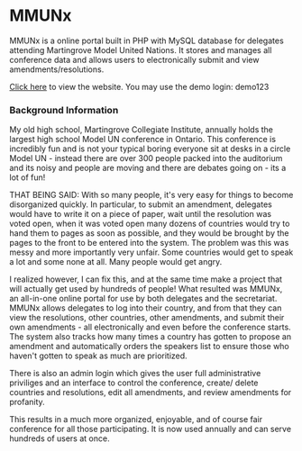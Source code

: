 # MMUNx

MMUNx is a online portal built in PHP with MySQL database for delegates attending Martingrove Model United Nations. It stores and manages all conference data and allows users to electronically submit and view amendments/resolutions.

[Click here](http://mmun.jonathanlucki.ca) to view the website. You may use the demo login: demo123

### Background Information

My old high school, Martingrove Collegiate Institute, annually holds the largest high school Model UN conference in Ontario. This conference is incredibly fun and is not your typical boring everyone sit at desks in a circle Model UN - instead there are over 300 people packed into the auditorium and its noisy and people are moving and there are debates going on - its a lot of fun!

THAT BEING SAID: With so many people, it's very easy for things to become disorganized quickly. In particular, to submit an amendment, delegates would have to write it on a piece of paper, wait until the resolution was voted open, when it was voted open many dozens of countries would try to hand them to pages as soon as possible, and they would be brought by the pages to the front to be entered into the system. The problem was this was messy and more importantly very unfair. Some countries would get to speak a lot and some none at all. Many people would get angry.

I realized however, I can fix this, and at the same time make a project that will actually get used by hundreds of people! What resulted was MMUNx, an all-in-one online portal for use by both delegates and the secretariat. MMUNx allows delegates to log into their country, and from that they can view the resolutions, other countries, other amendments, and submit their own amendments - all electronically and even before the conference starts. The system also tracks how many times a country has gotten to propose an amendment and automatically orders the speakers list to ensure those who haven't gotten to speak as much are prioritized.

There is also an admin login which gives the user full administrative priviliges and an interface to control the conference, create/ delete countries and resolutions, edit all amendments, and review amendments for profanity.

This results in a much more organized, enjoyable, and of course fair conference for all those participating. It is now used annually and can serve hundreds of users at once.